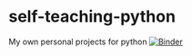 # self-teaching-python
My own personal projects for python
[![Binder](https://mybinder.org/badge_logo.svg)](https://mybinder.org/v2/gh/MichaelWil97/self-teaching-python/master)
